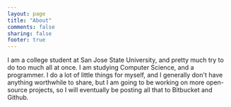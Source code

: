 ```yaml
---
layout: page
title: "About"
comments: false
sharing: false
footer: true
---
```

I am a college student at San Jose State University, and pretty much try to do too much all at once. I am studying Computer Science, and a programmer. I do a lot of little things for myself, and I generally don't have anything worthwhile to share, but I am going to be working on more open-source projects, so I will eventually be posting all that to Bitbucket and Github.
